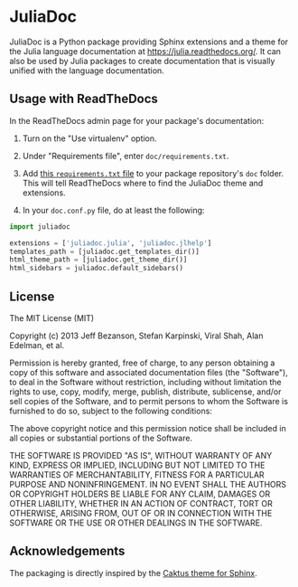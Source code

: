 JuliaDoc
========
JuliaDoc is a Python package providing Sphinx extensions and a theme for the Julia language documentation at https://julia.readthedocs.org/. It can also be used by Julia packages to create documentation that is visually unified with the language documentation.

Usage with ReadTheDocs
----------------------
In the ReadTheDocs admin page for your package's documentation:

1. Turn on the "Use virtualenv" option.

1. Under "Requirements file", enter `doc/requirements.txt`.

1. Add [this `requirements.txt` file](https://gist.github.com/pao/5658342/raw/requirements.txt) to your package repository's `doc` folder. This will tell ReadTheDocs where to find the JuliaDoc theme and extensions.

1. In your `doc.conf.py` file, do at least the following:

```Python
import juliadoc

extensions = ['juliadoc.julia', 'juliadoc.jlhelp']
templates_path = [juliadoc.get_templates_dir()]
html_theme_path = [juliadoc.get_theme_dir()]
html_sidebars = juliadoc.default_sidebars()
```

License
-------
The MIT License (MIT)

Copyright (c) 2013 Jeff Bezanson, Stefan Karpinski, Viral Shah, Alan Edelman, et al.

Permission is hereby granted, free of charge, to any person obtaining a copy
of this software and associated documentation files (the "Software"), to deal
in the Software without restriction, including without limitation the rights
to use, copy, modify, merge, publish, distribute, sublicense, and/or sell
copies of the Software, and to permit persons to whom the Software is
furnished to do so, subject to the following conditions:

The above copyright notice and this permission notice shall be included in
all copies or substantial portions of the Software.

THE SOFTWARE IS PROVIDED "AS IS", WITHOUT WARRANTY OF ANY KIND, EXPRESS OR
IMPLIED, INCLUDING BUT NOT LIMITED TO THE WARRANTIES OF MERCHANTABILITY,
FITNESS FOR A PARTICULAR PURPOSE AND NONINFRINGEMENT. IN NO EVENT SHALL THE
AUTHORS OR COPYRIGHT HOLDERS BE LIABLE FOR ANY CLAIM, DAMAGES OR OTHER
LIABILITY, WHETHER IN AN ACTION OF CONTRACT, TORT OR OTHERWISE, ARISING FROM,
OUT OF OR IN CONNECTION WITH THE SOFTWARE OR THE USE OR OTHER DEALINGS IN
THE SOFTWARE.


Acknowledgements
----------------
The packaging is directly inspired by the [Caktus theme for Sphinx](https://github.com/caktus/caktus-sphinx-theme/).

